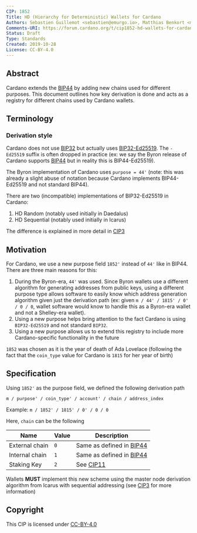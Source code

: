 ```yaml
---
CIP: 1852
Title: HD (Hierarchy for Deterministic) Wallets for Cardano
Authors: Sebastien Guillemot <sebastien@emurgo.io>, Matthias Benkort <matthias.benkort@iohk.io>
Comments-URI: https://forum.cardano.org/t/cip1852-hd-wallets-for-cardano/41740
Status: Draft
Type: Standards
Created: 2019-10-28
License: CC-BY-4.0
---
```


## Abstract

Cardano extends the [BIP44](https://github.com/bitcoin/bips/blob/master/bip-0044.mediawiki) by adding new chains used for different purposes. This document outlines how key derivation is done and acts as a registry for different chains used by Cardano wallets.

## Terminology

### Derivation style

Cardano does not use [BIP32](https://github.com/bitcoin/bips/blob/master/bip-0032.mediawiki) but actually uses [BIP32-Ed25519](https://raw.githubusercontent.com/input-output-hk/adrestia/master/user-guide/static/Ed25519_BIP.pdf). The `-Ed25519` suffix is often dropped in practice (ex: we say the Byron release of Cardano supports [BIP44](https://github.com/bitcoin/bips/blob/master/bip-0044.mediawiki) but in reality this is BIP44-Ed25519).

The Byron implementation of Cardano uses `purpose = 44'` (note: this was already a slight abuse of notation because Cardano implements BIP44-Ed25519 and not standard BIP44).

There are two (incompatible) implementations of BIP32-Ed25519 in Cardano:

1) HD Random (notably used initially in Daedalus)
2) HD Sequential (notably used initially in Icarus)

The difference is explained in more detail in [CIP3](../CIP-0003)

## Motivation

For Cardano, we use a new purpose field `1852'` instead of `44'` like in BIP44. There are three main reasons for this:

1) During the Byron-era, `44'` was used. Since Byron wallets use a different algorithm for generating addresses from public keys, using a different purpose type allows software to easily know which address generation algorithm given just the derivation path (ex: given `m / 44' / 1815' / 0' / 0 / 0`, wallet software would know to handle this as a Byron-era wallet and not a Shelley-era wallet).
2) Using a new purpose helps bring attention to the fact Cardano is using `BIP32-Ed25519` and not standard `BIP32`.
3) Using a new purpose allows us to extend this registry to include more Cardano-specific functionality in the future

`1852` was chosen as it is the year of death of Ada Lovelace (following the fact that the `coin_type` value for Cardano is `1815` for her year of birth)

## Specification

Using `1852'` as the purpose field, we defined the following derivation path

```
m / purpose' / coin_type' / account' / chain / address_index
```

Example: `m / 1852' / 1815' / 0' / 0 / 0`

Here, `chain` can be the following

| Name           | Value | Description
|----------------|-------|-------------
| External chain | `0`   | Same as defined in [BIP44](https://github.com/bitcoin/bips/blob/master/bip-0044.mediawiki)
| Internal chain | `1`   | Same as defined in [BIP44](https://github.com/bitcoin/bips/blob/master/bip-0044.mediawiki)
| Staking Key    | `2`   | See [CIP11](../CIP-0011)

Wallets **MUST** implement this new scheme using the master node derivation algorithm from Icarus with sequential addressing (see [CIP3](../CIP-0003) for more information)

## Copyright

This CIP is licensed under [CC-BY-4.0](https://creativecommons.org/licenses/by/4.0/legalcode)

